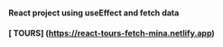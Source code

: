 #### React project using useEffect and fetch data

#### [ TOURS] (https://react-tours-fetch-mina.netlify.app)
